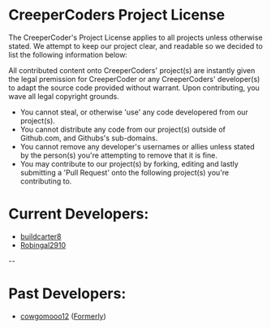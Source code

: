 CreeperCoders Project License
===============================

The CreeperCoder's Project License applies to all projects unless otherwise stated.  We attempt to keep our project clear, and readable so we decided to list the following information below:

All contributed content onto CreeperCoders' project(s) are instantly given the legal premission for CreeperCoder or any CreeperCoders' developer(s) to adapt the source code provided without warrant.  Upon contributing, you wave all legal copyright grounds.

* You cannot steal, or otherwise 'use' any code developered from our project(s).
* You cannot distribute any code from our project(s) outside of Github.com, and Githubs's sub-domains.
* You cannot remove any developer's usernames or allies unless stated by the person(s) you're attempting to remove that it is fine.
* You may contribute to our project(s) by forking, editing and lastly submitting a 'Pull Request' onto the following project(s) you're contributing to.


Current Developers:
==========
* [buildcarter8](https://github.com/buildcarter8)
* [Robingal2910](https://github.com/RobinGall2910)

--

Past Developers:
==========
* [cowgomooo12](https://github.com/zD12) ([Formerly](https://github.com/cowgomooo12))
